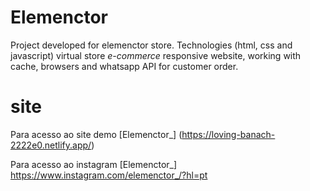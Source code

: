 # Elemenctor

Project developed for elemenctor store. Technologies (html, css and javascript) virtual store _e-commerce_ responsive website, working with cache, browsers and whatsapp API for customer order.

# site

Para acesso ao site demo [Elemenctor_]
(https://loving-banach-2222e0.netlify.app/)

Para acesso ao instagram [Elemenctor_]
https://www.instagram.com/elemenctor_/?hl=pt
